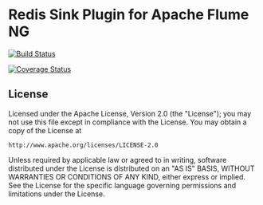 # Redis Sink Plugin for Apache Flume NG

[![Build Status](https://travis-ci.org/julianovidal/flume-ng-redis.svg?branch=master)](https://travis-ci.org/julianovidal/flume-ng-redis)

[![Coverage Status](https://coveralls.io/repos/github/julianovidal/flume-ng-redis/badge.svg?branch=master)](https://coveralls.io/github/julianovidal/flume-ng-redis?branch=master)

## License
Licensed under the Apache License, Version 2.0 (the "License"); you may not use this file except in compliance with the License. You may obtain a copy of the License at

`http://www.apache.org/licenses/LICENSE-2.0`

Unless required by applicable law or agreed to in writing, software distributed under the License is distributed on an "AS IS" BASIS, WITHOUT WARRANTIES OR CONDITIONS OF ANY KIND, either express or implied. See the License for the specific language governing permissions and limitations under the License.